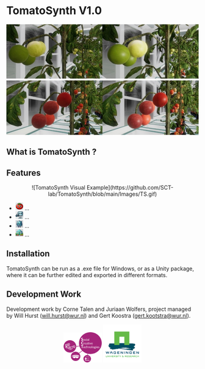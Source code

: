 # TomatoSynth V1.0
![TomatoSynth Visual Example](https://github.com/SCT-lab/TomatoSynth/blob/main/Images/greenhouse3.jpg)


## What is TomatoSynth ?

## Features
<p align="center">
![TomatoSynth Visual Example](https://github.com/SCT-lab/TomatoSynth/blob/main/Images/TS.gif)
</p>

* <img src="https://github.com/SCT-lab/TomatoSynth/blob/main/Images/TC.png" width="20"> ... 
* <img src="https://github.com/SCT-lab/TomatoSynth/blob/main/Images/VC.png" width="20"> ... 
* <img src="https://github.com/SCT-lab/TomatoSynth/blob/main/Images/ML.png" width="20"> ... 
* <img src="https://github.com/SCT-lab/TomatoSynth/blob/main/Images/GC.png" width="20"> ... 

## Installation
TomatoSynth can be run as a .exe file for Windows, or as a Unity package, where it can be further edited and exported in different formats.


## Development Work
Development work by Corne Talen and Juriaan Wolfers, project managed by Will Hurst (will.hurst@wur.nl) and Gert Koostra (gert.kootstra@wur.nl).

<p align="center">
  <a href="https://www.linkedin.com/company/sct-lab"><img src="https://github.com/SCT-lab/DigiFungi/blob/main/images/SCT-WUR.png" alt="SCT Lab" width="100"></a>
  <a href="https://www.wur.nl/en.htm"><img src="https://github.com/SCT-lab/DigiFungi/blob/main/images/Wur-logo.png" alt="WUR" width="100"></a>
</p>
